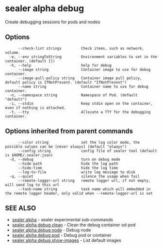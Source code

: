 # sealer alpha debug

Create debugging sessions for pods and nodes

## Options

```
      --check-list strings         Check items, such as network, volume.
  -e, --env stringToString         Environment variables to set in the container. (default [])
  -h, --help                       help for debug
      --image string               Container image to use for debug container.
      --image-pull-policy string   Container image pull policy, default policy is IfNotPresent. (default "IfNotPresent")
      --name string                Container name to use for debug container.
  -n, --namespace string           Namespace of Pod. (default "default")
  -i, --stdin                      Keep stdin open on the container, even if nothing is attached.
  -t, --tty                        Allocate a TTY for the debugging container.
```

## Options inherited from parent commands

```
      --color string               set the log color mode, the possible values can be [never always] (default "always")
      --config string              config file of sealer tool (default is $HOME/.sealer.json)
  -d, --debug                      turn on debug mode
      --hide-path                  hide the log path
      --hide-time                  hide the log time
      --log-to-file                write log message to disk
  -q, --quiet                      silence the usage when fail
      --remote-logger-url string   remote logger url, if not empty, will send log to this url
      --task-name string           task name which will embedded in the remote logger header, only valid when --remote-logger-url is set
```

## SEE ALSO

* [sealer alpha](sealer_alpha.md)     - sealer experimental sub-commands
* [sealer alpha debug clean](sealer_alpha_debug_clean.md)     - Clean the debug container od pod
* [sealer alpha debug node](sealer_alpha_debug_node.md)     - Debug node
* [sealer alpha debug pod](sealer_alpha_debug_pod.md)     - Debug pod or container
* [sealer alpha debug show-images](sealer_alpha_debug_show-images.md)     - List default images

